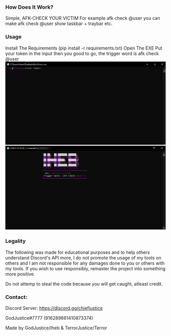 ### How Does It Work?
Simple, AFK-CHECK YOUR VICTIM For example afk check @user you can make afk check @user show taskbar + traybar etc.
### Usage
Install The Requirements (pip install -r requirements.txt) Open The EXE Put your token in the input then you good to go, the trigger word is afk check @user
![Image](/Images/1.png)
![Image](/Images/2.png)
### Legality
The following was made for educational purposes and to help others understand Discord's API more, I do not promote the usage of my tools on others and I am not responsible for any damages done to you or others with my tools. If you wish to use responsibly, remaster the project into something more positive.

Do not attemp to steal the code because you will get caught, atleast credit.

### Contact:

Discord Server: https://discord.gg/chiefjustice

GodJustice#7777 (916289661410873374)

Made by GodJustice/Iheb & TerrorJustice/Terror
